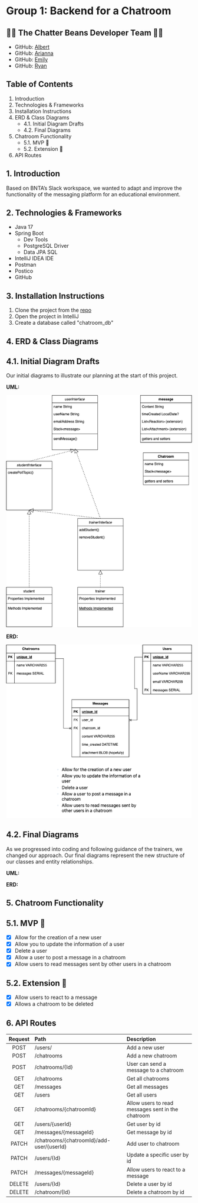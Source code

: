 # **Group 1: Backend for a Chatroom**

## 👥🎸 The Chatter Beans Developer Team 🎸👥
- GitHub: [Albert](https://github.com/Al-B-code)
- GitHub: [Arianna](https://github.com/Ariannacoseschi)
- GitHub: [Emily](https://github.com/remily23)
- GitHub: [Ryan](https://github.com/RyanNekadio)

## Table of Contents

1. Introduction
2. Technologies & Frameworks
3. Installation Instructions
4. ERD & Class Diagrams
   - 4.1. Initial Diagram Drafts
   - 4.2. Final Diagrams
5. Chatroom Functionality
   - 5.1. MVP 🫡
   - 5.2. Extension 💪
6. API Routes

## 1. Introduction 
Based on BNTA’s Slack workspace, we wanted to adapt and improve the functionality of the messaging platform for an educational environment.

## 2. Technologies & Frameworks
- Java 17
- Spring Boot
  - Dev Tools
  - PostgreSQL Driver
  - Data JPA SQL
- IntelliJ IDEA IDE
- Postman
- Postico
- GitHub

## 3. Installation Instructions
1. Clone the project from the [repo](https://github.com/Al-B-code/backend_chatroom)
2. Open the project in IntelliJ
3. Create a database called "chatroom_db"

## 4. ERD & Class Diagrams

## 4.1. Initial Diagram Drafts

Our initial diagrams to illustrate our planning at the start of this project.

**UML:** 

[![Alt text](<UML Diagram.drawio.png>)](https://viewer.diagrams.net/?tags=%7B%7D&highlight=0000ff&edit=_blank&layers=1&nav=1&title=Class_Diagram_Chatroom%20(1).drawio#R7Vxrc6I6GP41zuz50B1uUvux2m23e9odt%2B6tH1NIJaeBcCBW3V%2B%2FbyAoEKroitotM50peUmCyfPkvSXQMQf%2B7CpCoXfLXEw7hubOOuZFxzB0zbTgn5DMU4mlnaWCcURcWWkpGJFfOGsppRPi4rhQkTNGOQmLQocFAXZ4QYaiiE2L1R4ZLT41RGOsCEYOoqr0B3G5l0p7xulS%2FhGTsZc9Wbfl%2BHyUVZYjiT3ksmlOZH7omIOIMZ5e%2BbMBpmLysnn5cT3%2FQW%2Be7KtPX%2BL%2F0bf%2Bv18%2Ffz9JO7vcpMliCBEO%2BNZd%2F3p6vPz43frvZzi8%2FDLVrs4fPp3IJtozohM5X5MYR9cBx9EjcrAcOJ9nsxlPiU9RAKX%2BIwv4SN6BuegjSsYBXDtYtAbBM444ASDO5Q3OQpA6HqHuDZqziRhKzJHzlJX6HovIL%2BgWUbilgwBuR1xyyrALNUaiJYg1kEY4hjrDbH70hegGxVzWcRilKIzJQ%2FKDRRUfRWMS9BnnzM86YpPAxa4sLQBPCjxiTwsKifY1UZHoidnAsxwnJUpXmPmYR3OoIu8atkRFrjhTFqdL%2BupZFS9P3TMpRHLJjBddL552B0sMBWOYg%2BXjzOLjdKvm8wCQwuMQBdwDxHFfzGKcJyNc5Ea6FCUU3YCuukLXAPliLCMekWCs0BVmnOeoSfEjf5GYcYgc6OMmqXNhLSV3cshCxKDtI01I4RHXxUFCGo44SnklmBIyEvBkTrp9%2BIOZG2jvu50u%2FKABlPVlGf5E9YgPWAD8QiQhEgbSTrEgbgXFVq7i9RSbF6HbFOI8owrYbgqkUal3Pv%2FVYK5QLh73qbxsCvKusT%2FIb5%2FNTxe9y293P108nl%2Fd3z8T98RSFy%2F2EaHnrgvKOm5xbwb3096Bl7qpwJ6absOmYnZ8wF64cIY9Xmq8Fv0doa9r1oHhtxT4FYgpSRxKOR16pbO1Bn8fkBTdZYB%2FFXy4ONEVUpgqKcwKAlD0gOmQxYQTJvqP0rolYhzKfOt1XcJeQ6B2FVBjHLi36VJ%2B989ft4ibA7KmdrZWuPZ%2FhKStIsknrhhmzdBPa0O%2F3YV%2BulaMxU61urGfuWKpvxz7bf28A8R%2BpwpThxELBdGwcB6v%2FZBiXxDQfavqx65Nt2MJA89a52DnoNYN9HbgG1TGeapvcIu5x9x2kW6Hp72lSt4ZoGqOOBk%2BGPrWRdi%2Fi2B29%2BwilNLDZu8oXIRKpqoZpjfsIqxcy0fpIlT%2BYjV99JZdhN2AemgXQc0JvQ0XIW8UrabAPbi%2FoAZq0l9ot5WPyXGw6hJF761IPr26feVqx8FQOItcd5Rmwt5EPnPlSn5F3kJPATLCPsxui2VTTkJzWNZw%2FXDgnotDYlB6oExo7r6LYi%2FRtUKZwv1LQrNdNihJra8bRYexqKHxjPCf4hogSEv3uTsXs3xhvugbxiwbaXYmEO309%2FqZkQmWjZNSofUQRwSmTli5FzYFV1mCmE0iB69nANi%2BMV6VoZAJHOwWDtapPKkiRoQp4uQ533Cl3RiKdZCzUadFm7E4e5d1kQ5StlryS%2Bmoa67pKJ0FpaNdGRSzxrbncXK3wNw1rN0xQY26DNUOx1CjxCttS4IaZyXvqHx4r2mCqmnafRF0S7JtQ%2BztCboqd5vn50oiH4SgJc3XLW8d12WoXjqGau2boerWdKtC16lQrSZDD0hQq7eGV3UJapUJWmZ6wwQ11ESHPDvRJjqO6RBF7YyYfqqtJfMrT3SYaqLDiTA8cgjwfmUhcd5uhGy8wnRHjQMUrY1cHwcfnRen2DZ7SyNpG2s6athIWqrCWZz4rmcb87t3x2QbU9EtmhUqbmoxpx7heBSihLHTCIXFRdeUjeyWEi1VB4p7VSbSthpSZZaa7QN9zpOTqGveDEldiwGjTGTOApZSCHRaSfRqDdjGJFm9FP%2FIvlWxojH7lm1Z5fcSiY8Hicviwo0bBgBeQKFjXrb02DM9qnYI9ksPdbfnhsCUGDbyxSQkLxjdYeQkpzAyqXzPSHsH9MBBDLdedHlb6jREnaq30vZLHfWsmEqdcw6OgOcnNqglz9GQp%2FKltr2yx6r%2FVpua99icAsd5Oq3IbxJ4OCIbhNtb4F7XS23s3Jq6aQKxE0Qk4uAaCoRDEmflVifsVydUvUm3X4uiRroDDwHeEOu1oe4BQ93SfkP976lkp8J2TxXVfNT6jkmrPWppj%2B7G2uPgidyualmyryTk%2FNHltxIKzmhLlr2S5eAH47o1dsZb73PXsNf9kEpj71Wq282t83kcGqHXnPmA4vILg%2BmmzPI7jeaH3w%3D%3D)

**ERD:** 

[![Alt text](<ERD Diagram.drawio.png>)](https://viewer.diagrams.net/?tags=%7B%7D&highlight=0000ff&edit=_blank&layers=1&nav=1&title=ERD_Diagram_Chatroom%20(1).drawio#R7V1bk9q4Ev41VG0eSPmCYeYRGLJJnUnO1kz2nD1PKQ0WoBPbYm0xA%2Fn1223JN2QYmwyXYKdSNVarJeTuT%2F1ZUhs69thf%2Fx6S5eIzd6nXsQx33bHvOpZlGnYP%2FqBkIyU941YK5iFzlVImeGQ%2FaNJSSVfMpVFBUXDuCbYsCqc8COhUFGQkDPlLUW3GveKnLsmcaoLHKfF06X%2BZKxZSemMNMvlHyuaL5JPNvro%2FnyTK6k6iBXH5S05kTzr2OORcyCt%2FPaYeGi%2Bxi2z3YUdtOrCQBqJKg%2F7T5psVfvnwcTacbPpfrG8GGXUt2csz8VbqhscLImBQfqRGLTaJKeAGlngpyBOKRpEgoVAesw0QgA8EYQENQWDGZc8jy4jF6lKyYJ57TzZ8JZKOktJoxtbUfZAOQ13w3T10hkXsfAadP6rBYDXx2DyA6yncPn7iKKQRjOWeREJpLITvqUvdVsp8zzQUdJ0TKdv9TrlPRbgBFVXbV25UOHZU8SUDhXmjZIs8IHpKSBQQ52nPma%2FgQrmrhutszXX7PfaA4BsteMh%2BoJ88Zde8F%2BPyC%2FM9EgCqibslGvF4FsfeYJ435h5HVwc8oJq3UckN%2BfIrCedUKMGSs0DEdnBG8B8sMzbeOx0HxjqGspmV4T%2Bqh2LMg0iEgCrsg4JzXyg6eCT4UnXq0VnSf6jsjtdPXAju7%2FT%2F3tnwOigUCuyKKLCPBYKeBoI%2F%2FrUTBnD%2FghHvAeIkCeaedFocNknmtBLPlto6te%2B24bcnKgdzzrw48i2Y61KYtKOXBRP0cUmmqPQCzPHadN07A153V84%2Fdk33qM4yo9XujXgQoAIiYP6sAjfSfJ6O83AYOBoMVgH7e0W%2FQavzoiEJ01J3FIHPWTC%2Fly37W3BxLgQu692z23lT%2BFTq7gT46bdcUolLjCNySf%2FcXDKoDoLTxA7qsqS%2F4xJJv7Kvrp1IbjQMBMTHof5n%2BDD%2BOHywHOfSCeUSYNI4ArltCeTsBHJ7bgJJ9mxyKPhw7tXIyTjktrK7rp1DTFODgU%2BjiMwpfJzxOHn4NLxvLolUx0njSMTUdyNbFjk1i5hWRRqxjkYjNXY2r4xEzOrueiXu7%2FNOfRbZ7u0UwUDf2mwuadTARU3WOBwnlbo7BVD0zc%2BO1ffQRav4LJKFsbT%2F9wqP2kZkJXhWKgAqET7xdTdiP8C7HXsIGk88dGnYBbFssSSuC5VdiQTUsKgvq3wgBxZ0Y2RhhbFcFyoSdGGd2U8qpxKXKAznT7%2FF3htjt%2FZAXfTsd1IV90u7M%2BIzbyMbdMly6dFutIkEDCLWhjshPiJN3Y%2Bs667YdkW5%2BiOdc3T2n5%2Bq6X%2FhaFHjkQRReYOP1Humgk2JLA5DmKzyMoI23YiGbFbe9RDvDeRy4lrGxOf%2FP%2BAudrTLDBrFTwtFp8gKCQ6sCXjo4zNGWvdM4EbgL8QFIlYhHlXu1ZuS5S6VFzWHsLJnSH43PCpg9nRVoNFbQigQXRWVhjGQIQ7mqljgxmGlgMO4Bh4%2FgmgGXSWdxuEQ5zcgvfiBaUMY49N3Bm2xA3iA4d9pV4UD%2FQNcOuUhEYzDVFiw6fcAFgBSjwUMY3W5bs7ae%2FVy8yWvl03q%2Flz9jeOAxw6Z5rt6Q4dlc%2FYur2gb8b%2FdbcG0QflYyPT7PMQg2d0OBrjlFseA3MW70hEOPWQfhBTOFbFA%2BE9DGtsMLvkMIzP6m6LWCuZdMi6IvHJoxeGCWN6tJkaTvoWR9YD53nJUMP11HbDhK3QARsXV0gX6S93BApx2mkdaX7y5L%2B4oxE%2Fa2vfYWM%2FMKwG%2F5JFQYrXtE8NeiaYqvah1xlGcgY6IEk%2BEuN%2BRegHFEY1v4AkXChwCUphrckwXgRCfxRPh1jIO2b1zwFKpdg5XuipKkhFLtsztXsmyJt0AefssLn2z40%2FpkH0bX52mZd85h6bfHc9xNfYnGr1ZWSdDp3qKzqUk4Nn67kOTMvB6lR127adetp5D1ebg%2FQxgGnf8ZddIwGo0o9Q4%2FqrPKGdPw7P1HKwzx4%2BTHX%2BlM6ClE7sso0ouplz2nCylSpLz0gVXTu3S%2BeciENU4vkkWui3fnJNvzp6119PTtZrCN%2BkMaPmmZ2kowI3BL2329wFgaR6VtC%2BjXgCVVE7dOx6XXFzS1um4pH0bNTWFvidKfcK8lkjqIqV5RNK%2BiXoJRFL1eO14RKLvhf4KrxJVjQDtC6epKfTdzqt4WejtkdA4LnB0aHxOobGPEzpNy46wjWJ2RFl6RPqNWoV0ffNYAdxp3wh%2B8%2FSIdEL8THpEKQ6OxuPJaVoz0yPSSdDyfF%2FfZW7TI34GMHseB%2Bo%2Bqb%2FyOFCluxMgaFDjnKLRjFJjaVifUUrSI07LKAP9oOLsK8N8gDCOGiAG1Z8Nr51RBvqZA55Y%2FWJ8cjFwaR6ftAncF8AnJekPJ%2BYT%2FbCiSXzSJnCnptCPHpI3oVpOOQwyjeOUvv5w2nLKyTmlLA%2FixNtezf0Ko3QKtIzS158w8RhCvoPbZkLUwkrzqKTsa41aKjk1lVQ9STseldTIiLk2KnEqu%2BvqqUTPhxHMp9%2Fib%2FehsDox7oZfJ18%2FfZ40mE2qw6V5bFLjpcKWTY7GJjdnZ5MaaRnXxibV3XXtbDLQszKIEGS68OXaZHT%2Fb%2FyGpN8WfElnK8%2FbvGswq1SHTeNY5abCkTx15zTZmARLM7F5oF78%2FXeTrEZuX0paMa2in2jgDvGHHKE4eQDwfOWfSbBBgOB90YR2oO9w81e%2B8D8svHeS4t06X3mXcJMOg%2BRnJhMu2jmL1PIe77BqODGNEs%2BlwjC2zDMtjGMPPP5AhsyAZyWvqG22%2Bk26iPgqnFLVKoOD1pG9%2FaOF0hZawzfDUYVt05PhaM3EX7nrHIqglIEIC5tt7JlvhD3pqD0WS75H5XWQmhcG0t5Wrqp5eyBIHafYkb393dM7QAsgIJucmnrM3Dlgxyx%2BTvLAtnNc27PQeUX%2FZqv%2FQUEfLuSIK844KGa%2FKSvVs1%2FmtSf%2FAA%3D%3D)

## 4.2. Final Diagrams

As we progressed into coding and following guidance of the trainers, we changed our approach. Our final diagrams represent the new structure of our classes and entity relationships. 

**UML:**

**ERD:** 


## 5. Chatroom Functionality

## 5.1. MVP 🫡
- [X] Allow for the creation of a new user
- [X] Allow you to update the information of a user
- [X] Delete a user
- [X] Allow a user to post a message in a chatroom
- [x] Allow users to read messages sent by other users in a chatroom

## 5.2. Extension 💪
- [X] Allow users to react to a message
- [X] Allows a chatroom to be deleted 

## 6. API Routes
|       Request  | Path |Description                          |
|:------------------------------:|:-------------|:-------------------------------------|
|           POST            | /users/          | Add a new user                    |
|           POST            | /chatrooms         | Add a new chatroom
|           POST            | /chatrooms/{Id}          | User can send a message to a chatroom             |
|           GET            | /chatrooms         | Get all chatrooms                   |      
|           GET            | /messages         | Get all messages                   |
|           GET            | /users       | Get all users                 |             
|           GET            | /chatrooms/{chatroomId}          | Allow users to read messages sent in the chatroom 
|           GET            | /users/{userId}         | Get user by id                   |   
|           GET            | /messages/{messageId}         | Get message by id     
|           PATCH            | /chatrooms/{chatroomId}/add-user/{userId}          | Add user to chatroom            |  
|           PATCH            | /users/{Id}          | Update a specific user by id              |
|           PATCH            | /messages/{messageId}          | Allow users to react to a message  
|           DELETE            | /users/{Id}         | Delete a user by id                    |
|           DELETE            | /chatroom/{Id}         | Delete a chatroom by id                    |